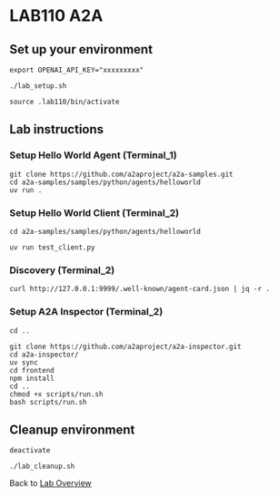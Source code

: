 # LAB110 A2A
## Set up your environment
```
export OPENAI_API_KEY="xxxxxxxxx"
```
```
./lab_setup.sh
```
```
source .lab110/bin/activate
```
## Lab instructions
### Setup Hello World Agent (Terminal_1)
```
git clone https://github.com/a2aproject/a2a-samples.git
cd a2a-samples/samples/python/agents/helloworld
uv run .
```
### Setup Hello World Client (Terminal_2)
```
cd a2a-samples/samples/python/agents/helloworld
```
```
uv run test_client.py
```
### Discovery (Terminal_2)
```
curl http://127.0.0.1:9999/.well-known/agent-card.json | jq -r .
```

### Setup A2A Inspector (Terminal_2)
```
cd ..
```
```
git clone https://github.com/a2aproject/a2a-inspector.git
cd a2a-inspector/
uv sync
cd frontend
npm install
cd ..
chmod +x scripts/run.sh
bash scripts/run.sh
```

## Cleanup environment
```
deactivate
```
```
./lab_cleanup.sh
```
Back to [Lab Overview](https://github.com/kubiosec-agentic/agentic-labs/blob/master/README.md#-lab-overview)
